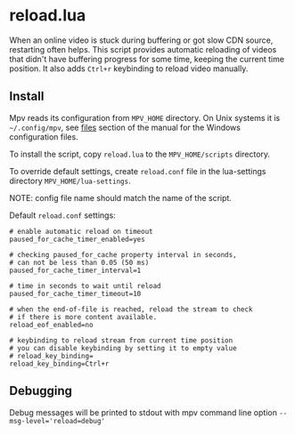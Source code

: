 # reload.lua

When an online video is stuck during buffering or got slow CDN source,
restarting often helps. This script provides automatic reloading of videos that
didn't have buffering progress for some time, keeping the current time
position. It also adds `Ctrl+r` keybinding to reload video manually.

## Install

Mpv reads its configuration from `MPV_HOME` directory. On Unix systems it is
`~/.config/mpv`, see [files](https://mpv.io/manual/stable/#files) section of
the manual for the Windows configuration files.

To install the script, copy `reload.lua` to the `MPV_HOME/scripts` directory.

To override default settings, create `reload.conf` file in the lua-settings
directory `MPV_HOME/lua-settings`.

NOTE: config file name should match the name of the script.

Default `reload.conf` settings:

```
# enable automatic reload on timeout
paused_for_cache_timer_enabled=yes

# checking paused_for_cache property interval in seconds,
# can not be less than 0.05 (50 ms)
paused_for_cache_timer_interval=1

# time in seconds to wait until reload
paused_for_cache_timer_timeout=10

# when the end-of-file is reached, reload the stream to check
# if there is more content available.
reload_eof_enabled=no

# keybinding to reload stream from current time position
# you can disable keybinding by setting it to empty value
# reload_key_binding=
reload_key_binding=Ctrl+r
```

## Debugging

Debug messages will be printed to stdout with mpv command line option
`--msg-level='reload=debug'`
